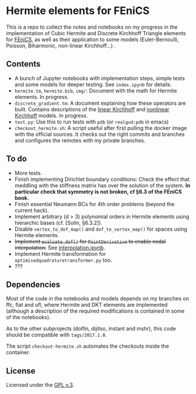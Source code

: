 # Hermite elements for FEniCS #

This is a repo to collect the notes and notebooks on my progress in
the implementation of Cubic Hermite and Discrete Kirchhoff Triangle
elements for [FEniCS](https://fenicsproject.org/), as well as their application to some models
(Euler-Bernoulli, Poisson, Biharmonic, non-linear Kirchhoff...) .

## Contents ##

* A bunch of Jupyter notebooks with implementation steps, simple tests
  and some models for deeper testing. See `index.ipynb` for details.
* `hermite.tm`, `hermite.bib`, `img/`: Document with the math for
  Hermite elements. In progress.
* `discrete_gradient.tm`: A document explaining how these operators
  are built. Contains descriptions of
  the
  [linear Kirchhoff](https://bitbucket.org/mdbenito/linear-kirchhoff)
  and
  [nonlinear Kirchhoff](https://bitbucket.org/mdbenito/nonlinear-kirchhoff) models. In
  progress.
* `test.py`: Use this to run tests with `pdb` (or `realgud:pdb` in emacs)
* `checkout_hermite.sh`: A script useful after first pulling the
  docker image with the official sources. It checks out the right
  commits and branches and configures the remotes with my private
  branches.

## To do ##

* More tests.
* Finish implementing Dirichlet boundary conditions: Check the effect
  that meddling with the stiffness matrix has over the solution of the
  system. **In particular check that symmetry is not broken, cf §6.3 of
  the FEniCS book.**
* Finish essential Neumann BCs for 4th order problems (beyond
  the current hack).
* Implement arbitrary (d > 3) polynomial orders in Hermite elements
  using hierarchic bases (cf. [Solin, §6.3.2]).
* Disable `vertex_to_dof_map()` and `dof_to_vertex_map()` for spaces
  using Hermite elements.
* <strike>Implement `evaluate_dof()` for `PointDerivative` to enable
  nodal interpolation.</strike> See 
  [interpolation.ipynb](interpolation.ipynb).
* Implement Hermite transformation for
  `optimisedquadraturetransformer.py` too.
* ???

## Dependencies ##

Most of the code in the notebooks and models depends on my branches on
ffc, fiat and ufl, where Hermite and DKT elements are implemented
(although a description of the required modifications is contained in
some of the notebooks).

As to the other subprojects (dolfin, dijitso, instant and mshr), this
code should be compatible with `tags/2017.1.0`.

The script `checkout-hermite.sh` automates the checkouts inside the
container.

## License ##

Licensed under the [GPL v.3](https://www.gnu.org/licenses/gpl-3.0.en.html).
